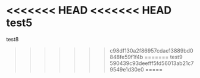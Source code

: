 <<<<<<< HEAD
<<<<<<< HEAD
test5
=======
test8
>>>>>>> c98df130a2f86957cdae13889bd0848fe59f1f4b
=======
test9
>>>>>>> 590439c93deefff5fd56013ab21c79549e1d30e0
=====
